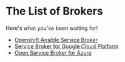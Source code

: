 # The List of Brokers

Here's what you've been waiting for!

* [Openshift Ansible Service Broker](https://github.com/openshift/ansible-service-broker)
* [Service Broker for Google Cloud Platform](https://github.com/GoogleCloudPlatform/gcp-service-broker)
* [Open Service Broker for Azure](https://github.com/Azure/open-service-broker-azure)
